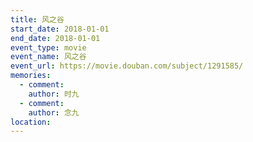 ```yaml
---
title: 风之谷
start_date: 2018-01-01
end_date: 2018-01-01
event_type: movie
event_name: 风之谷
event_url: https://movie.douban.com/subject/1291585/
memories:
  - comment: 
    author: 时九
  - comment: 
    author: 念九  
location: 
---
```

